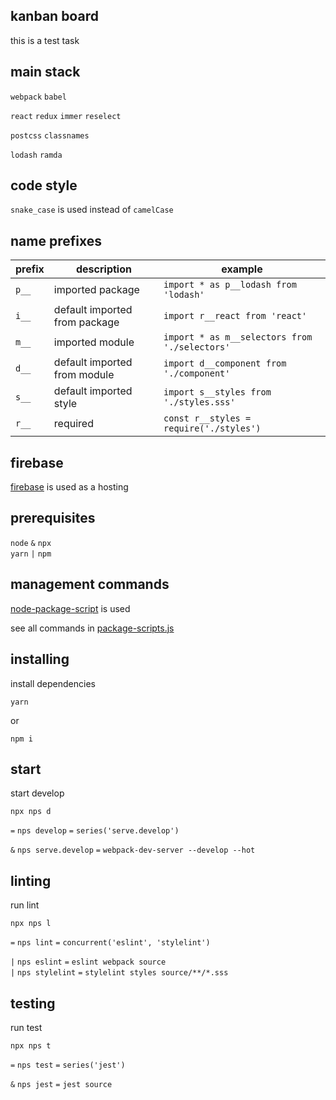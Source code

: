 
## kanban board

this is a test task

## main stack

`webpack` `babel`

`react` `redux` `immer` `reselect`

`postcss` `classnames`

`lodash` `ramda`

## code style

`snake_case` is used instead of `camelCase`

## name prefixes

prefix|description|example
---|---|---
`p__`|imported package|`import * as p__lodash from 'lodash'`
`i__`|default imported from package|`import r__react from 'react'`
`m__`|imported module|`import * as m__selectors from './selectors'`
`d__`|default imported from module|`import d__component from './component'`
`s__`|default imported style|`import s__styles from './styles.sss'`
`r__`|required |`const r__styles = require('./styles')`

## firebase

[firebase](https://firebase.google.com/) is used as a hosting

## prerequisites

`node` `&` `npx`
<br>
`yarn` `|` `npm`

## management commands

[node-package-script](https://www.npmjs.com/package/nps) is used

see all commands in [package-scripts.js](../package-scripts.js)

## installing

install dependencies

```
yarn
```

or

```
npm i
```

## start

start develop

```
npx nps d
```

`=` `nps develop` `=` `series('serve.develop')`

`&` `nps serve.develop` `=` `webpack-dev-server --develop --hot`

## linting

run lint

```
npx nps l
```

`=` `nps lint` `=` `concurrent('eslint', 'stylelint')`

`|` `nps eslint` `=` `eslint webpack source`
<br>
`|` `nps stylelint` `=` `stylelint styles source/**/*.sss`

## testing

run test

```
npx nps t
```

`=` `nps test` `=` `series('jest')`

`&` `nps jest` `=` `jest source`
